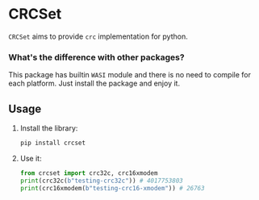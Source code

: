 # CRCSet
`CRCSet` aims to provide `crc` implementation for python.

### What's the difference with other packages?
This package has builtin `WASI` module and there is no need to compile for each platform. Just install the package and enjoy it.

## Usage
1. Install the library:
    ```sh
    pip install crcset
    ```
2. Use it:
   ```python
   from crcset import crc32c, crc16xmodem
   print(crc32c(b"testing-crc32c")) # 4017753803
   print(crc16xmodem(b"testing-crc16-xmodem")) # 26763
   ```